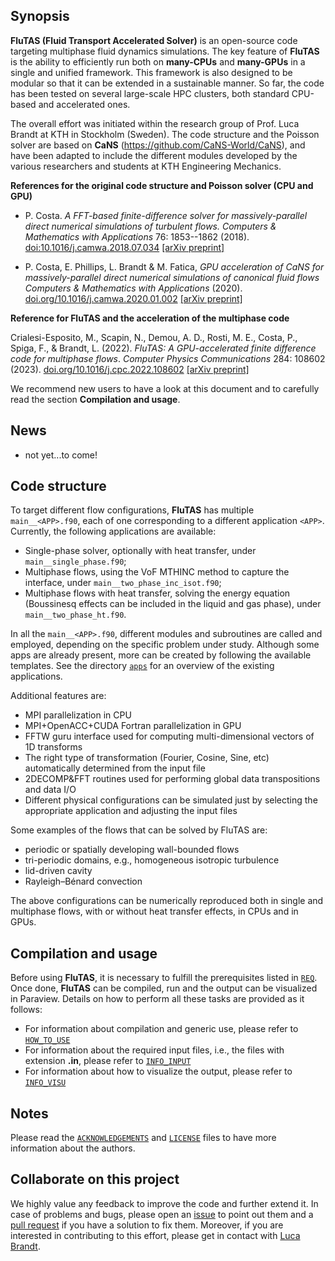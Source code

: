 ## Synopsis

**FluTAS (Fluid Transport Accelerated Solver)** is an open-source code targeting multiphase fluid dynamics simulations. The key feature of **FluTAS** is the ability to efficiently run both on **many-CPUs** and **many-GPUs** in a single and unified framework. This framework is also designed to be modular so that it can be extended in a sustainable manner. So far, the code has been tested on several large-scale HPC clusters, both standard CPU-based and accelerated ones.

The overall effort was initiated within the research group of Prof. Luca Brandt at KTH in Stockholm (Sweden). The code structure and the Poisson solver are based on **CaNS** (https://github.com/CaNS-World/CaNS), and have been adapted to include the different modules developed by the various researchers and students at KTH Engineering Mechanics.

**References for the original code structure and Poisson solver (CPU and GPU)**

 * P. Costa. *A FFT-based finite-difference solver for massively-parallel direct numerical simulations of turbulent flows.* *Computers & Mathematics with Applications* 76: 1853--1862 (2018). [doi:10.1016/j.camwa.2018.07.034](https://doi.org/10.1016/j.camwa.2018.07.034) [[arXiv preprint]](https://arxiv.org/abs/1802.10323)

 * P. Costa, E. Phillips, L. Brandt & M. Fatica, *GPU acceleration of CaNS for massively-parallel direct numerical simulations of canonical fluid flows* *Computers & Mathematics with Applications* (2020). [doi.org/10.1016/j.camwa.2020.01.002](https://doi.org/10.1016/j.camwa.2020.01.002) [[arXiv preprint]](https://arxiv.org/abs/2001.05234)

**Reference for FluTAS and the acceleration of the multiphase code**

Crialesi-Esposito, M., Scapin, N., Demou, A. D., Rosti, M. E., Costa, P., Spiga, F., & Brandt, L. (2022). *FluTAS: A GPU-accelerated finite difference code for multiphase flows*. *Computer Physics Communications* 284: 108602 (2023). [doi.org/10.1016/j.cpc.2022.108602](https://doi.org/10.1016/j.cpc.2022.108602) [[arXiv preprint]](https://arxiv.org/abs/2204.08834)

We recommend new users to have a look at this document and to carefully read the section **Compilation and usage**.

## News
 * not yet...to come!

## Code structure
To target different flow configurations, **FluTAS** has multiple `main__<APP>.f90`, each of one corresponding to a different application `<APP>`. Currently, the following applications are available:

 * Single-phase solver, optionally with heat transfer, under `main__single_phase.f90`;
 * Multiphase flows, using the VoF MTHINC method to capture the interface, under `main__two_phase_inc_isot.f90`;
 * Multiphase flows with heat transfer, solving the energy equation (Boussinesq effects can be included in the liquid and gas phase), under `main__two_phase_ht.f90`.

In all the `main__<APP>.f90`, different modules and subroutines are called and employed, depending on the specific problem under study. Although some apps are already present, more can be created by following the available templates. See the directory [`apps`](./src/apps/) for an overview of the existing applications.

Additional features are:

 * MPI parallelization in CPU
 * MPI+OpenACC+CUDA Fortran parallelization in GPU
 * FFTW guru interface used for computing multi-dimensional vectors of 1D transforms
 * The right type of transformation (Fourier, Cosine, Sine, etc) automatically determined from the input file
 * 2DECOMP&FFT routines used for performing global data transpositions and data I/O
 * Different physical configurations can be simulated just by selecting the appropriate application and adjusting the input files

Some examples of the flows that can be solved by FluTAS are:

 * periodic or spatially developing wall-bounded flows
 * tri-periodic domains, e.g., homogeneous isotropic turbulence
 * lid-driven cavity
 * Rayleigh–Bénard convection

The above configurations can be numerically reproduced both in single and multiphase flows, with or without heat transfer effects, in CPUs and in GPUs.
 
## Compilation and usage
Before using **FluTAS**, it is necessary to fulfill the prerequisites listed in [`REQ`](./getting_started/REQ.md). Once done, **FluTAS** can be compiled, run and the output can be visualized in Paraview. Details on how to perform all these tasks are provided as it follows:
 * For information about compilation and generic use, please refer to [`HOW_TO_USE`](./getting_started/HOW_TO_USE.md)
 * For information about the required input files, i.e., the files with extension **.in**, please refer to [`INFO_INPUT`](./getting_started/INFO_INPUT.md)
 * For information about how to visualize the output, please refer to [`INFO_VISU`](./getting_started/INFO_VISU.md)

## Notes
Please read the [`ACKNOWLEDGEMENTS`](./authorship/ACKNOWLEDGEMENTS.md) and [`LICENSE`](./authorship/LICENSE) files to have more information about the authors.

## Collaborate on this project
We highly value any feedback to improve the code and further extend it. In case of problems and bugs, please open an [issue](https://github.com/Multiphysics-Flow-Solvers/FluTAS/issues) to point out them and a [pull request](https://github.com/Multiphysics-Flow-Solvers/FluTAS/pulls) if you have a solution to fix them. Moreover, if you are interested in contributing to this effort, please get in contact with [Luca Brandt](mailto:luca@mech.kth.se).
